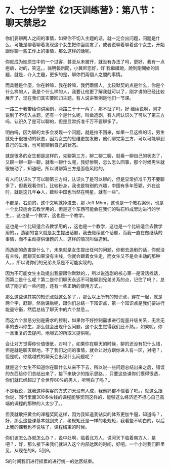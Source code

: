 # 7、七分学堂《21天训练营》：第八节：聊天禁忌2

你们要聊两人之间的事情，如果你不切入主题的话，就一定会出问题，问题是什么，可能是聊着聊着发现这个女生把你当朋友了，或者说聊着聊着这个女生，开始跟你聊一些工作上的事情，那么这样的话呢。

你就成为她原生中的一个过客，甚至从未被开，就没有办法了吗，更好，我有一点疤痕，对的，笑这。，翁明報新聞，小翼尼您好，好 我繼續說，說到剛開始的話題，就是，介入主題，更多的是，聊你們兩個人之間的事情。

而具體是什麼，你在幹嘛，我在幹嘛，我們兩個人，比较默契的点是什么，你是个什么样的人，我是个什么样的人，我要让他更了解我就可以了，刚才讲的已经比较展开了，现在我们其实要回归主题，有人说讲案例是他们一节课。

一路二十我带给你讲案例，两路二十十一两了，那不扯了吗，好 继续说啊，刚才说到了不切入主题，还有一个是什么呢，叫做造剧，有人问认识久了可以了第三方吗，认识久了是可以聊的，但是显常折准千万不要聊多了。

明白吗，因为聊的太多会发现一个问题，就是拉不回来，如果一旦这样的话，男生就处于很被动的状态，因为女生的思维更加发散，他们聊完第三方，可以可能聊到自己的生活，也可能聊到自己的状态。

就是很多的女生都是这样的，先聊第三方，聊二聊二聊，就看一聊自己的状态了，又聊一聊一聊一聊，就看一聊什么呢，我好惨啊，怎么怎么回事，那个时候男生就很被动了，知道吧，所以说聊第三方是面临风险的。

有人问认识久了可以聊第三方吗，认识久了是可以聊的，但是显常折准千万不要聊多了，但我观看你们，比较粉身，我也是特别的兴趣，中国有多年签颖，外在这时，就是这几年�人，数秒中国也当然在明星，就有一些"。

不都是，右边的，这个文明就掉进去，那 Jeff Mhm，这也是一个教程案例，也是一个比较适合去教学用的，但是这个东西可能会在我们的钻石科成里边进行的学生，，这也是一个教学，这也是一个教学。

这也是一个比较适合去教学用的，，这也是一个教学，这也是一个比较适合去教学用的，，造剧的含义就是女生提出话题，我去继续这个话题，而我一直在做继续的事情，而不主动提供话题的人，这样的情况叫做造剧。

而造剧的危害是什么？，未来就是女生提出任何的问题，你都去造剧的话，你就没有主线，而聊天如果没有主线，你就会跟着女生走，而女生又不是会主动的那种人，，所以说你们的兄弟关系是不可能实现的。

因为不可能女生主动提出我要跟你默默的，，所以说造剧的核心第一是没话找话，而第二是什么呢？第二是你们聊天永远不可能聊到兄弟关系的点，记住了吗？，总结了刚才的一些问题，还有一些正确的使用方式，。

那么这些课其实的知识点就这么多了，，那么以上所有的知识点，穿在一起，就是两个字，赶聊，然后课后呢，跟你们总结一下知识点，第一个知识点是我们要进行能量守衡，然后总结了聊天中的六个禁忌，。

而这六个禁忌分别是需求的控制，如果你不好控制需求进行能量升级关系，无言无辜的去叫你生，那么就会出现什么问题，这个女生觉得我们还不熟。，如果呢，你一旦重复的去提问，地坦式的所取义提供呢。

会让对方觉得你价值很低，对吗？，如果你在聊天的时候，聊的还没有犯什么错，但是就是聊天聊地，不了我们之间的事情，就会让对方跟你进入有一区，对吧？，但是呢，你跳越式的聊天会出现什么问题呢？

就是这个女生不知道你在聊什么从来不下去，所以说一些问题总结出来之后，错误的东西给你们总结出来了，接下来缺少的指示思路，，只要这些课你们摸得很透，你们就已经超过了全世界80%的男人，听明白了吗？。

不是我说，就我这种奖客的方式21天没有人成，我他妈都不信着了吧。，就这么跟你说，同行里面300多块钱的课程能够奖同这样的，能够这么经济还不担心自己高端的课程的那种的人太少了。。

但我就敢把黄金的课程奖同这样，因为我知道我钻实的体系更加牛逼，知道吗？，好，那么这些课基本就到夹了，老规矩还是一样的老规矩，我看些不明白的，以后上我的课我也不说啥了，课程结束的时候。

你们该怎么办就怎么办？，说中处啊，临着北方人，说河天下临着南方人，是吧？，好，那么接下来我们就进入这个内部达医的时间，好吧，一个小时我们群里见，从现在的8。5到9。

5的时间我们进行损累的进行统一的达医结束。